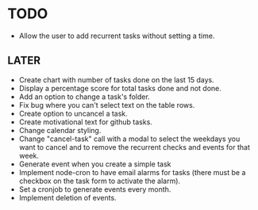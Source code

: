 # TODO

- Allow the user to add recurrent tasks without setting a time.

## LATER

- Create chart with number of tasks done on the last 15 days.
- Display a percentage score for total tasks done and not done.
- Add an option to change a task's folder.
- Fix bug where you can't select text on the table rows.
- Create option to uncancel a task.
- Create motivational text for github tasks.
- Change calendar styling.
- Change "cancel-task" call with a modal to select the weekdays you want to cancel and to remove the recurrent checks and events for that week.
- Generate event when you create a simple task
- Implement node-cron to have email alarms for tasks (there must be a checkbox on the task form to activate the alarm).
- Set a cronjob to generate events every month.
- Implement deletion of events.